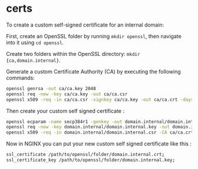 # certs

To create a custom self-signed certificate for an internal domain:

First, create an OpenSSL folder by running ``mkdir openssl``, then navigate into it using ``cd openssl``.

Create two folders within the OpenSSL directory: ``mkdir {ca,domain.internal}``.

Generate a custom Certificate Authority (CA) by executing the following commands:

```bash
openssl genrsa -out ca/ca.key 2048
openssl req -new -key ca/ca.key -out ca/ca.csr
openssl x509 -req -in ca/ca.csr -signkey ca/ca.key -out ca/ca.crt -days 365
```

Then create your custom self signed certificate : 

```bash
openssl ecparam -name secp384r1 -genkey -out domain.internal/domain.internal.key
openssl req -new -key domain.internal/domain.internal.key -out domain.internal/domain.internal.csr -subj "/CN=domain.internal"
openssl x509 -req -in domain.internal/domain.internal.csr -CA ca/ca.crt -CAkey ca/ca.key -CAcreateserial -out domain.internal/domain.internal.crt -days 365
```

Now in NGINX you can put your new custom self signed certificate like this : 

```bash
ssl_certificate /path/to/openssl/folder/domain.internal.crt;
ssl_certificate_key /path/to/openssl/folder/domain.internal.key;
```
